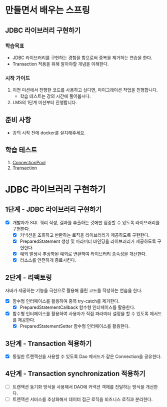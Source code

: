 # 만들면서 배우는 스프링

## JDBC 라이브러리 구현하기

### 학습목표

- JDBC 라이브러리를 구현하는 경험을 함으로써 중복을 제거하는 연습을 한다.
- Transaction 적용을 위해 알아야할 개념을 이해한다.

### 시작 가이드

1. 이전 미션에서 진행한 코드를 사용하고 싶다면, 마이그레이션 작업을 진행합니다.
    - 학습 테스트는 강의 시간에 풀어봅시다.
2. LMS의 1단계 미션부터 진행합니다.

## 준비 사항

- 강의 시작 전에 docker를 설치해주세요.

## 학습 테스트

1. [ConnectionPool](study/src/test/java/connectionpool)
2. [Transaction](study/src/test/java/transaction)

# JDBC 라이브러리 구현하기

## 1단계 - JDBC 라이브러리 구현하기

- [x] 개발자가 SQL 쿼리 작성, 결과를 추출하는 것에만 집중할 수 있도록 라이브러리를 구현한다.
    - [x] 커넥션을 조회하고 반환하는 로직을 라이브러리가 제공하도록 구현한다.
    - [x] PreparedStatement 생성 및 파라미터 바인딩을 라이브러리가 제공하도록 구현한다.
    - [x] 예외 발생시 추상화된 예외로 변환하여 라이브러리 종속성을 개선한다.
    - [x] 리소스를 안전하게 종료시킨다.

## 2단계 - 리팩토링

자바가 제공하는 기능을 극한으로 활용해 클린 코드를 작성하는 연습을 한다.

- [x] 함수형 인터페이스를 활용하여 중복 try-catch를 제거한다.
    - [x] PreparedStatementCallback 함수형 인터페이스를 활용한다.
- [x] 함수형 인터페이스를 활용하여 사용자가 직접 파라미터 설정을 할 수 있도록 메서드를 제공한다.
    - [x] PreparedStatementSetter 함수형 인터페이스를 활용한다.

## 3단계 - Transaction 적용하기

- [x] 동일한 트랜잭션을 사용할 수 있도록 Dao 메서드가 같은 Connection을 공유한다.

## 4단계 - Transaction synchronization 적용하기

- [ ] 트랜잭션 동기화 방식을 사용해서 DAO에 커넥션 객체를 전달하는 방식을 개선한다.
- [ ] 트랜잭션 서비스를 추상화해서 데이터 접근 로직을 비즈니스 로직과 분리한다.
